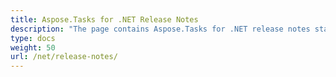```yaml
---
title: Aspose.Tasks for .NET Release Notes
description: "The page contains Aspose.Tasks for .NET release notes starting from the Aspose.Tasks for .NET 6.3.0 version firstly released in 2015."
type: docs
weight: 50
url: /net/release-notes/
---
```

